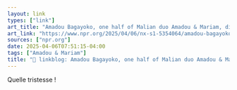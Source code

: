 ```yaml
---
layout: link
types: ["link"]
art_title: "Amadou Bagayoko, one half of Malian duo Amadou & Mariam, dies at 70"
art_link: "https://www.npr.org/2025/04/06/nx-s1-5354064/amadou-bagayoko-dies-at-70"
sources: ["npr.org"]
date: 2025-04-06T07:51:15-04:00
tags: ["Amadou & Mariam"]
title: "🔗 linkblog: Amadou Bagayoko, one half of Malian duo Amadou & Mariam, dies at 70"
---
```

Quelle tristesse !